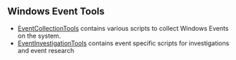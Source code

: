 ## Windows Event Tools

* [EventCollectionTools](EventCollectionTools) contains various scripts to collect Windows Events on the system.
* [EventInvestigationTools](EventInvestigationTools) contains event specific scripts for investigations and event research
